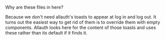 Why are these files in here?

Because we don't need allauth's toasts to appear at log in and log out. It turns out the easiest way to get rid of them is to override them with empty components. Allauth looks here for the content of those toasts and uses these rather than its default if it finds it.